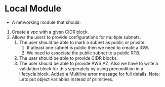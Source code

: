 # Local Module

- A networking module that should:

1. Create a vpc with a given CIDR block.
2. Allows the users to provide configurations for multiple subnets.
    1. The user should be able to mark a subnet as public or private.
        1. If atleast one subnet is public then we need to create a IGW.
        2. We need to associate the public subnet to a public RTB.
    2. The user should be able to provide CIDR blocks.
    3. The user should be able to provide AWS AZ. Also we have to write a validation block for this seperately by using precondition in a lifecycle block. Added a Multiline error message for full details.
Note: Lets put object variables instead of primitives.
